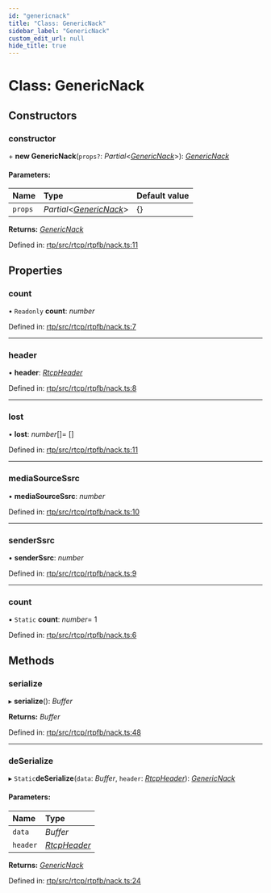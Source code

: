 ```yaml
---
id: "genericnack"
title: "Class: GenericNack"
sidebar_label: "GenericNack"
custom_edit_url: null
hide_title: true
---
```


# Class: GenericNack

## Constructors

### constructor

\+ **new GenericNack**(`props?`: *Partial*<[*GenericNack*](genericnack.md)\>): [*GenericNack*](genericnack.md)

#### Parameters:

Name | Type | Default value |
:------ | :------ | :------ |
`props` | *Partial*<[*GenericNack*](genericnack.md)\> | {} |

**Returns:** [*GenericNack*](genericnack.md)

Defined in: [rtp/src/rtcp/rtpfb/nack.ts:11](https://github.com/shinyoshiaki/werift-webrtc/blob/71f8ead/packages/rtp/src/rtcp/rtpfb/nack.ts#L11)

## Properties

### count

• `Readonly` **count**: *number*

Defined in: [rtp/src/rtcp/rtpfb/nack.ts:7](https://github.com/shinyoshiaki/werift-webrtc/blob/71f8ead/packages/rtp/src/rtcp/rtpfb/nack.ts#L7)

___

### header

• **header**: [*RtcpHeader*](rtcpheader.md)

Defined in: [rtp/src/rtcp/rtpfb/nack.ts:8](https://github.com/shinyoshiaki/werift-webrtc/blob/71f8ead/packages/rtp/src/rtcp/rtpfb/nack.ts#L8)

___

### lost

• **lost**: *number*[]= []

Defined in: [rtp/src/rtcp/rtpfb/nack.ts:11](https://github.com/shinyoshiaki/werift-webrtc/blob/71f8ead/packages/rtp/src/rtcp/rtpfb/nack.ts#L11)

___

### mediaSourceSsrc

• **mediaSourceSsrc**: *number*

Defined in: [rtp/src/rtcp/rtpfb/nack.ts:10](https://github.com/shinyoshiaki/werift-webrtc/blob/71f8ead/packages/rtp/src/rtcp/rtpfb/nack.ts#L10)

___

### senderSsrc

• **senderSsrc**: *number*

Defined in: [rtp/src/rtcp/rtpfb/nack.ts:9](https://github.com/shinyoshiaki/werift-webrtc/blob/71f8ead/packages/rtp/src/rtcp/rtpfb/nack.ts#L9)

___

### count

▪ `Static` **count**: *number*= 1

Defined in: [rtp/src/rtcp/rtpfb/nack.ts:6](https://github.com/shinyoshiaki/werift-webrtc/blob/71f8ead/packages/rtp/src/rtcp/rtpfb/nack.ts#L6)

## Methods

### serialize

▸ **serialize**(): *Buffer*

**Returns:** *Buffer*

Defined in: [rtp/src/rtcp/rtpfb/nack.ts:48](https://github.com/shinyoshiaki/werift-webrtc/blob/71f8ead/packages/rtp/src/rtcp/rtpfb/nack.ts#L48)

___

### deSerialize

▸ `Static`**deSerialize**(`data`: *Buffer*, `header`: [*RtcpHeader*](rtcpheader.md)): [*GenericNack*](genericnack.md)

#### Parameters:

Name | Type |
:------ | :------ |
`data` | *Buffer* |
`header` | [*RtcpHeader*](rtcpheader.md) |

**Returns:** [*GenericNack*](genericnack.md)

Defined in: [rtp/src/rtcp/rtpfb/nack.ts:24](https://github.com/shinyoshiaki/werift-webrtc/blob/71f8ead/packages/rtp/src/rtcp/rtpfb/nack.ts#L24)
